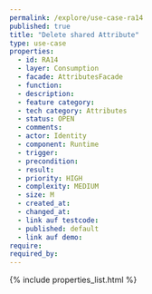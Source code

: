 ```yaml
---
permalink: /explore/use-case-ra14
published: true
title: "Delete shared Attribute"
type: use-case
properties:
  - id: RA14
  - layer: Consumption
  - facade: AttributesFacade
  - function:
  - description:
  - feature category:
  - tech category: Attributes
  - status: OPEN
  - comments:
  - actor: Identity
  - component: Runtime
  - trigger:
  - precondition:
  - result:
  - priority: HIGH
  - complexity: MEDIUM
  - size: M
  - created_at:
  - changed_at:
  - link auf testcode:
  - published: default
  - link auf demo:
require:
required_by:
---
```

{% include properties_list.html %}
